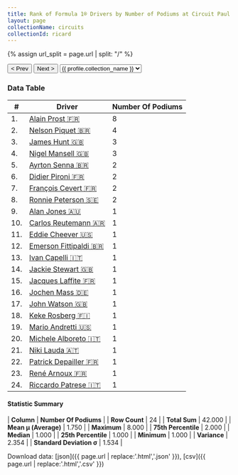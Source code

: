 ```yaml
---
title: Rank of Formula 1® Drivers by Number of Podiums at Circuit Paul Ricard
layout: page
collectionName: circuits
collectionId: ricard
---
```


{% assign url_split = page.url | split: "/" %}
<div id="collection-navigation">
<button onclick="selector.options[selector.selectedIndex-1].value && (window.location = selector.options[selector.selectedIndex-1].value);">&lt; Prev</button>
<button onclick="selector.options[selector.selectedIndex+1].value && (window.location = selector.options[selector.selectedIndex+1].value);">Next &gt;</button>
<select id="selector" onchange="this.options[this.selectedIndex].value && (window.location = this.options[this.selectedIndex].value);">
  {% for collectionId in site.data[page.collectionName].refs %}
    {% if collectionId == page.collectionId %}
      {% assign selected = "selected" %}
    {% else %}
      {% assign selected = "" %}
    {% endif %}
    {% assign profile = site.data[page.collectionName][collectionId].profile %}
    <option value="/f1/{{ page.collectionName }}/{{ collectionId }}/{{ url_split[4] }}" {{ selected }}>{{ profile.collection_name }}</option>
  {% endfor %}
</select>
</div>

<canvas id="chart" width="400" height="180"></canvas>
<script>
var data = {
    "datasets": [
        {
            "backgroundColor": [
                "#9C8E8D",
                "#9C8E8D",
                "#9C8E8D",
                "#9C8E8D",
                "#9C8E8D",
                "#9C8E8D",
                "#9C8E8D",
                "#9C8E8D",
                "#9C8E8D",
                "#9C8E8D",
                "#9C8E8D",
                "#9C8E8D",
                "#9C8E8D",
                "#9C8E8D",
                "#9C8E8D",
                "#9C8E8D",
                "#9C8E8D",
                "#9C8E8D",
                "#9C8E8D",
                "#9C8E8D",
                "#9C8E8D",
                "#9C8E8D",
                "#9C8E8D",
                "#9C8E8D"
            ],
            "borderColor": [
                "#1D181E",
                "#1D181E",
                "#1D181E",
                "#1D181E",
                "#1D181E",
                "#1D181E",
                "#1D181E",
                "#1D181E",
                "#1D181E",
                "#1D181E",
                "#1D181E",
                "#1D181E",
                "#1D181E",
                "#1D181E",
                "#1D181E",
                "#1D181E",
                "#1D181E",
                "#1D181E",
                "#1D181E",
                "#1D181E",
                "#1D181E",
                "#1D181E",
                "#1D181E",
                "#1D181E"
            ],
            "borderWidth": 1,
            "data": [
                8.0,
                4.0,
                3.0,
                3.0,
                2.0,
                2.0,
                2.0,
                2.0,
                1.0,
                1.0,
                1.0,
                1.0,
                1.0,
                1.0,
                1.0,
                1.0,
                1.0,
                1.0,
                1.0,
                1.0,
                1.0,
                1.0,
                1.0,
                1.0
            ],
            "label": "Number Of Podiums"
        }
    ],
    "labels": [
        "Alain Prost",
        "Nelson Piquet",
        "James Hunt",
        "Nigel Mansell",
        "Ayrton Senna",
        "Didier Pironi",
        "François Cevert",
        "Ronnie Peterson",
        "Alan Jones",
        "Carlos Reutemann",
        "Eddie Cheever",
        "Emerson Fittipaldi",
        "Ivan Capelli",
        "Jackie Stewart",
        "Jacques Laffite",
        "Jochen Mass",
        "John Watson",
        "Keke Rosberg",
        "Mario Andretti",
        "Michele Alboreto",
        "Niki Lauda",
        "Patrick Depailler",
        "René Arnoux",
        "Riccardo Patrese"
    ]
};
var options = {
  legend: {
    display: false
  },
  scales: {
    xAxes: [{
      ticks: {
        beginAtZero: true,
        maxRotation: 180,
        display: window.innerWidth > 800
      }
    }],
    yAxes: [{
      ticks: {
        beginAtZero: true
      }
    }]
  },
  onResize: function(chart, size) {
    chart.options.scales.xAxes[0].ticks.display = size.width > 800;
  }
};
var chart = new Chart("chart", {
    data: data,
    type: 'bar',
    options: options
});
</script>



### Data Table

| # | Driver | Number Of Podiums |
|--|--|--|
| 1. | [Alain Prost 🇫🇷](/f1/drivers/prost) | 8 |
| 2. | [Nelson Piquet 🇧🇷](/f1/drivers/piquet) | 4 |
| 3. | [James Hunt 🇬🇧](/f1/drivers/hunt) | 3 |
| 4. | [Nigel Mansell 🇬🇧](/f1/drivers/mansell) | 3 |
| 5. | [Ayrton Senna 🇧🇷](/f1/drivers/senna) | 2 |
| 6. | [Didier Pironi 🇫🇷](/f1/drivers/pironi) | 2 |
| 7. | [François Cevert 🇫🇷](/f1/drivers/cevert) | 2 |
| 8. | [Ronnie Peterson 🇸🇪](/f1/drivers/peterson) | 2 |
| 9. | [Alan Jones 🇦🇺](/f1/drivers/jones) | 1 |
| 10. | [Carlos Reutemann 🇦🇷](/f1/drivers/reutemann) | 1 |
| 11. | [Eddie Cheever 🇺🇸](/f1/drivers/cheever) | 1 |
| 12. | [Emerson Fittipaldi 🇧🇷](/f1/drivers/emerson_fittipaldi) | 1 |
| 13. | [Ivan Capelli 🇮🇹](/f1/drivers/capelli) | 1 |
| 14. | [Jackie Stewart 🇬🇧](/f1/drivers/stewart) | 1 |
| 15. | [Jacques Laffite 🇫🇷](/f1/drivers/laffite) | 1 |
| 16. | [Jochen Mass 🇩🇪](/f1/drivers/mass) | 1 |
| 17. | [John Watson 🇬🇧](/f1/drivers/watson) | 1 |
| 18. | [Keke Rosberg 🇫🇮](/f1/drivers/keke_rosberg) | 1 |
| 19. | [Mario Andretti 🇺🇸](/f1/drivers/mario_andretti) | 1 |
| 20. | [Michele Alboreto 🇮🇹](/f1/drivers/alboreto) | 1 |
| 21. | [Niki Lauda 🇦🇹](/f1/drivers/lauda) | 1 |
| 22. | [Patrick Depailler 🇫🇷](/f1/drivers/depailler) | 1 |
| 23. | [René Arnoux 🇫🇷](/f1/drivers/arnoux) | 1 |
| 24. | [Riccardo Patrese 🇮🇹](/f1/drivers/patrese) | 1 |

#### Statistic Summary

| **Column** | **Number Of Podiums** |
| **Row Count** | 24 |
| **Total Sum** | 42.000 |
| **Mean μ (Average)** | 1.750 |
| **Maximum** | 8.000 |
| **75th Percentile** | 2.000 |
| **Median** | 1.000 |
| **25th Percentile** | 1.000 |
| **Minimum** | 1.000 |
| **Variance** | 2.354 |
| **Standard Deviation σ** | 1.534 |

Download data: [json]({{ page.url | replace:'.html','.json' }}), [csv]({{ page.url | replace:'.html','.csv' }})
